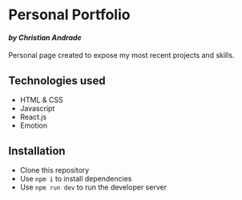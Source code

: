 # Personal Portfolio

#### _by Christian Andrade_

Personal page created to expose my most recent projects and skills.

## Technologies used

- HTML & CSS
- Javascript
- React.js
- Emotion

## Installation

- Clone this repository
- Use `npm i` to install dependencies
- Use `npm run dev` to run the developer server
